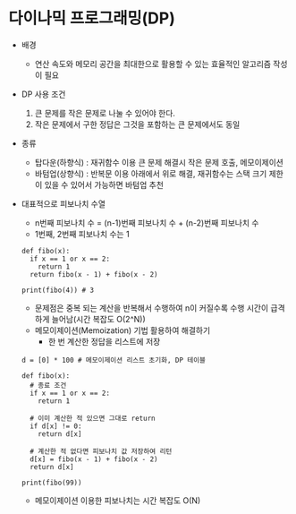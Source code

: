 # 다이나믹 프로그래밍(DP)

- 배경
  - 연산 속도와 메모리 공간을 최대한으로 활용할 수 있는 효율적인 알고리즘 작성이 필요
- DP 사용 조건
  1. 큰 문제를 작은 문제로 나눌 수 있어야 한다.
  2. 작은 문제에서 구한 정답은 그것을 포함하는 큰 문제에서도 동일
- 종류
  - 탑다운(하향식) : 재귀함수 이용 큰 문제 해결시 작은 문제 호출, 메모이제이션
  - 바텀업(상향식) : 반복문 이용 아래에서 위로 해결, 재귀함수는 스택 크기 제한이 있을 수 있어서 가능하면 바텀업 추천
- 대표적으로 피보나치 수열

  - n번째 피보나치 수 = (n-1)번째 피보나치 수 + (n-2)번째 피보나치 수
  - 1번째, 2번째 피보나치 수는 1

  ```
  def fibo(x):
    if x == 1 or x == 2:
      return 1
    return fibo(x - 1) + fibo(x - 2)

  print(fibo(4)) # 3
  ```

  - 문제점은 중복 되는 계산을 반복해서 수행하여 n이 커질수록 수행 시간이 급격하게 늘어남(시간 복잡도 O(2^N))
  - 메모이제이션(Memoization) 기법 활용하여 해결하기
    - 한 번 계산한 정답을 리스트에 저장

  ```
  d = [0] * 100 # 메모이제이션 리스트 초기화, DP 테이블

  def fibo(x):
    # 종료 조건
    if x == 1 or x == 2:
      return 1

    # 이미 계산한 적 있으면 그대로 return
    if d[x] != 0:
      return d[x]

    # 계산한 적 없다면 피보나치 값 저장하여 리턴
    d[x] = fibo(x - 1) + fibo(x - 2)
    return d[x]

  print(fibo(99))
  ```

  - 메모이제이션 이용한 피보나치는 시간 복잡도 O(N)
